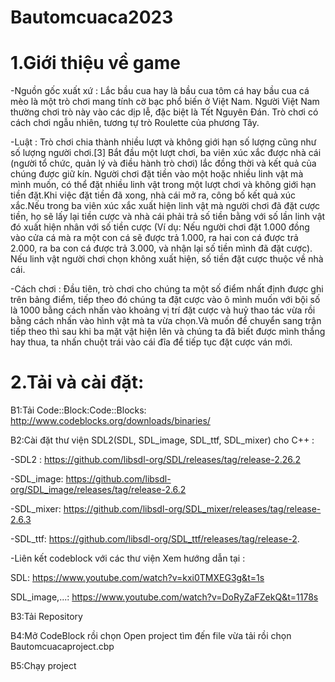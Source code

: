    # Bautomcuaca2023
                                                                   

# 1.Giới thiệu về game

-Nguồn gốc xuất xứ : Lắc bầu cua hay là bầu cua tôm cá hay bầu cua cá mèo là một trò chơi mang tính cờ bạc phổ biến ở Việt Nam. Người Việt Nam thường chơi trò này vào các dịp lễ, đặc biệt là Tết Nguyên Đán. Trò chơi có cách chơi ngẫu nhiên, tương tự trò Roulette của phương Tây.

-Luật : Trò chơi chia thành nhiều lượt và không giới hạn số lượng cũng như số lượng người chơi.[3] Bắt đầu một lượt chơi, ba viên xúc xắc được nhà cái (người tổ chức, quản lý và điều hành trò chơi) lắc đồng thời và kết quả của chúng được giữ kín. Người chơi đặt tiền vào một hoặc nhiều linh vật mà mình muốn, có thể đặt nhiều linh vật trong một lượt chơi và không giới hạn tiền đặt.Khi việc đặt tiền đã xong, nhà cái mở ra, công bố kết quả xúc xắc.Nếu trong ba viên xúc xắc xuất hiện linh vật mà người chơi đã đặt cược tiền, họ sẽ lấy lại tiền cược và nhà cái phải trả số tiền bằng với số lần linh vật đó xuất hiện nhân với số tiền cược (Ví dụ: Nếu người chơi đặt 1.000 đồng vào cửa cá mà ra một con cá sẽ được trả 1.000, ra hai con cá được trả 2.000, ra ba con cá được trả 3.000, và nhận lại số tiền mình đã đặt cược). Nếu linh vật người chơi chọn không xuất hiện, số tiền đặt cược thuộc về nhà cái.

-Cách chơi : Đầu tiên, trò chơi cho chúng ta một số điểm nhất định được ghi trên bảng điểm, tiếp theo đó chúng ta đặt cược vào ô mình muốn với bội số là 1000 bằng cách nhấn vào khoảng vị trí đặt cược và huỷ thao tác vừa rồi bằng cách nhấn vào hình vật mà ta vừa chọn.Và muốn để chuyển sang trận tiếp theo thì sau khi ba mặt vật hiện lên và chúng ta đã biết được mình thắng hay thua, ta nhấn chuột trái vào cái đĩa để tiếp tục đặt cược ván mới.


# 2.Tải và cài đặt:

B1:Tải Code::Block:Code::Blocks: http://www.codeblocks.org/downloads/binaries/

B2:Cài đặt thư viện SDL2(SDL, SDL_image, SDL_ttf, SDL_mixer) cho C++ :

-SDL2 : https://github.com/libsdl-org/SDL/releases/tag/release-2.26.2

-SDL_image: https://github.com/libsdl-org/SDL_image/releases/tag/release-2.6.2

-SDL_mixer: https://github.com/libsdl-org/SDL_mixer/releases/tag/release-2.6.3

-SDL_ttf: https://github.com/libsdl-org/SDL_ttf/releases/tag/release-2.

-Liên kết codeblock với các thư viện Xem hướng dẫn tại :

SDL:  https://www.youtube.com/watch?v=kxi0TMXEG3g&t=1s
			
SDL_image,...: https://www.youtube.com/watch?v=DoRyZaFZekQ&t=1178s

B3:Tải Repository

B4:Mở CodeBlock rồi chọn Open project tìm đến file vừa tải rồi chọn Bautomcuacaproject.cbp

B5:Chạy project                                                                   
